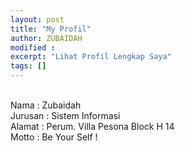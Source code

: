 ```yaml
---
layout: post
title: "My Profil"
author: ZUBAIDAH
modified :
excerpt: "Lihat Profil Lengkap Saya"
tags: []
---
```


<br>
Nama : Zubaidah<br>
Jurusan : Sistem Informasi<br>
Alamat : Perum. Villa Pesona Block H 14<br>
Motto : Be Your Self !
